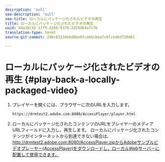 ```yaml
---
description: 'null'
seo-description: 'null'
seo-title: ローカルにパッケージ化されたビデオの再生
title: ローカルにパッケージ化されたビデオの再生
uuid: 64a38c52-17f9-4108-9378-2d294b4a7c7b
translation-type: tm+mt
source-git-commit: 29bc8323460d9be0fce66cbea7c6fce46df20d61

---
```



# ローカルにパッケージ化されたビデオの再生 {#play-back-a-locally-packaged-video}

1. プレイヤーを開くには、ブラウザーに次のURLを入力します。

   ```
   https://drmtest2.adobe.com:8080/AccessPlayer/player.html
   ```

1. ローカルにパッケージ化されたコンテンツのURLをプレイヤーのメディアURLフィールドに入力し、再生します。
ローカルにパッケージ化されたコンテンツがインターネットから到達できない場合は、<span></span>http://drmtest2.adobe.com:8080/AccessPlayer.zipからAdobeサンプルビデオプレーヤー(AccessPlayer)をダウンロードし、ローカルWebサーバーに配置して使用できます。